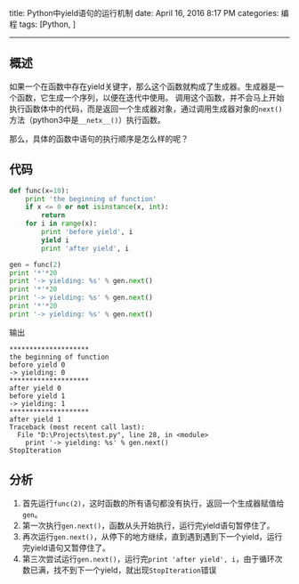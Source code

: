 title: Python中yield语句的运行机制
date: April 16, 2016 8:17 PM
categories: 编程
tags: [Python, ]

----

## 概述
如果一个在函数中存在yield关键字，那么这个函数就构成了生成器。生成器是一个函数，它生成一个序列，以便在迭代中使用。
调用这个函数，并不会马上开始执行函数体中的代码，而是返回一个生成器对象，通过调用生成器对象的`next()`方法（python3中是`__netx__()`）执行函数。

那么，具体的函数中语句的执行顺序是怎么样的呢？

## 代码

```python
def func(x=10):
    print 'the beginning of function'
    if x <= 0 or not isinstance(x, int):
        return
    for i in range(x):
        print 'before yield', i
        yield i
        print 'after yield', i

gen = func(2)
print '*'*20
print '-> yielding: %s' % gen.next()
print '*'*20
print '-> yielding: %s' % gen.next()
print '*'*20
print '-> yielding: %s' % gen.next()
```

输出
```
********************
the beginning of function
before yield 0
-> yielding: 0
********************
after yield 0
before yield 1
-> yielding: 1
********************
after yield 1
Traceback (most recent call last):
  File "D:\Projects\test.py", line 28, in <module>
    print '-> yielding: %s' % gen.next()
StopIteration
```

## 分析
1. 首先运行`func(2)`，这时函数的所有语句都没有执行，返回一个生成器赋值给`gen`。
2. 第一次执行`gen.next()`，函数从头开始执行，运行完yield语句暂停住了。
3. 再次运行`gen.next()`，从停下的地方继续，直到遇到遇到下一个yield，运行完yield语句又暂停住了。
4. 第三次尝试运行`gen.next()`，运行完`print 'after yield', i`，由于循环次数已满，找不到下一个yield，就出现`StopIteration`错误

